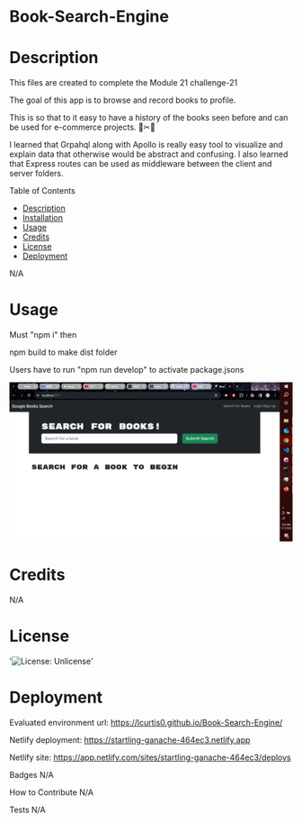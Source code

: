# Book-Search-Engine

# Description

This files are created to complete the Module 21 challenge-21

The goal of this app is to browse and record books to profile. 

This is so that to it easy to have a history of the books seen before and can be used for e-commerce projects. 📐✂🔎

I learned that Grpahql along with Apollo is really easy tool to visualize and explain data that otherwise would be abstract and confusing. I also learned that Express routes can be used as middleware between the client and server folders.

Table of Contents
- [Description](#Decription)
- [Installation](#Installation)
- [Usage](#Usage)
- [Credits](#Credits)
- [License](#License)
- [Deployment](#Deployment)

N/A

# Usage

Must "npm i" then

npm build to make dist folder

Users have to run "npm run develop" to activate package.jsons 

![alttext](./client/src/assets/Screenshot%20(259).png)

# Credits

N/A

# License

'![License: Unlicense](https://img.shields.io/badge/license-Unlicense-blue.svg)'

# Deployment
Evaluated environment url:  https://lcurtis0.github.io/Book-Search-Engine/

Netlify deployment: https://startling-ganache-464ec3.netlify.app

Netlify site: https://app.netlify.com/sites/startling-ganache-464ec3/deploys

Badges
N/A

How to Contribute
N/A

Tests
N/A
